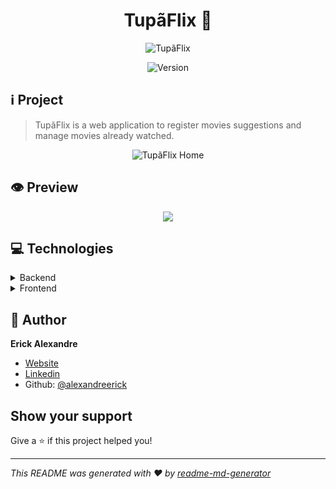 <div align="center">
  <h1>TupãFlix 🎥</h1>
  <img alt="TupãFlix" src="https://i.imgur.com/a3p54yy.png" />
</div>

<div align="center">
<p>
  <img alt="Version" src="https://img.shields.io/badge/version-1.0-blue.svg?cacheSeconds=2592000" />
</p>
</div>

## ℹ️ Project

> TupãFlix is a web application to register movies suggestions and manage movies already watched.

<div align="center">
  <img alt="TupãFlix Home" src="https://i.imgur.com/0Mjkxmu.png">
</div>

## 👁 Preview

<div align="center">
  <img src="https://media.giphy.com/media/J2s3D7P4nYzK0uDUMk/giphy.gif">
</div>

## 💻 Technologies

<details>
  <summary>Backend</summary>
  
- Node.js
- Express
- Typescript
- Knex
- Sqlite3
- Cors
</details>

<details>
  <summary>Frontend</summary>

- React
- Typescript
- React Dropzone
- React Icons
- Axios
</details>

## 👤 Author

**Erick Alexandre**

- [Website](https://erickalexandre.com)
- [Linkedin](https://www.linkedin.com/in/erick-alexandre-83007b139/)
- Github: [@alexandreerick](https://github.com/alexandreerick)

## Show your support

Give a ⭐️ if this project helped you!

---

_This README was generated with ❤️ by [readme-md-generator](https://github.com/kefranabg/readme-md-generator)_
